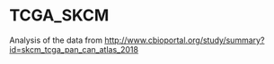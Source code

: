 # TCGA_SKCM
Analysis of the data from http://www.cbioportal.org/study/summary?id=skcm_tcga_pan_can_atlas_2018
